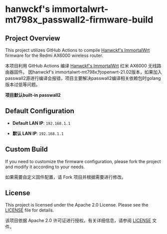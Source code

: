 # hanwckf's immortalwrt-mt798x_passwall2-firmware-build

## Project Overview  

This project utilizes GitHub Actions to compile [Hanwckf's ImmortalWrt](https://github.com/hanwckf/immortalwrt-mt798x) firmware for the Redmi AX6000 wireless router.

本项目利用 GitHub Actions 编译 [Hanwckf's ImmortalWrt](https://github.com/hanwckf/immortalwrt-mt798x) 红米 AX6000 无线路由器固件。
因hanwckf's immortalwrt-mt798x为openwrt-21.02版本，如果加入passwall2源进行编译会报错，项目主要解决passwall2编译相关依赖包时golang版本过低等问题。

**项目默认built-in passwall2**

## Default Configuration  

- **Default LAN IP**: `192.168.1.1`  

- **默认 LAN IP**: `192.168.1.1`  

## Custom Build  

If you need to customize the firmware configuration, please fork the project and modify it according to your needs.

如果需要自定义固件配置，请 Fork 项目并根据需要进行修改。

## License  

This project is licensed under the Apache 2.0 License. Please see the [LICENSE](LICENSE) file for details.

该项目依据 Apache 2.0 许可证进行授权。有关详细信息，请参阅 [LICENSE](LICENSE) 文件。

